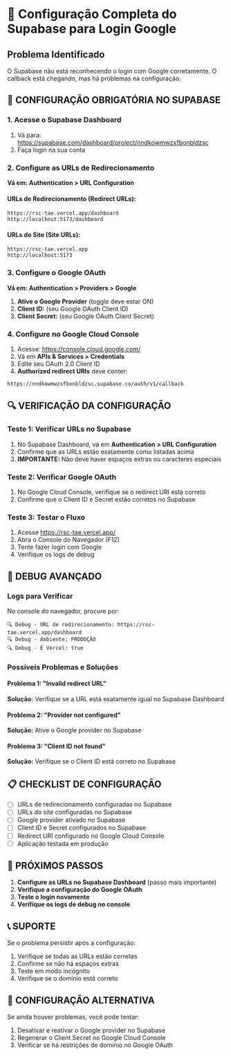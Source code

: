 # 🔧 Configuração Completa do Supabase para Login Google

## Problema Identificado
O Supabase não está reconhecendo o login com Google corretamente. O callback está chegando, mas há problemas na configuração.

## 🚨 **CONFIGURAÇÃO OBRIGATÓRIA NO SUPABASE**

### 1. Acesse o Supabase Dashboard
1. Vá para: https://supabase.com/dashboard/project/nndkowmwzxfbonbldzsc
2. Faça login na sua conta

### 2. Configure as URLs de Redirecionamento

**Vá em: Authentication > URL Configuration**

#### URLs de Redirecionamento (Redirect URLs):
```
https://rsc-tae.vercel.app/dashboard
http://localhost:5173/dashboard
```

#### URLs do Site (Site URLs):
```
https://rsc-tae.vercel.app
http://localhost:5173
```

### 3. Configure o Google OAuth

**Vá em: Authentication > Providers > Google**

1. **Ative o Google Provider** (toggle deve estar ON)
2. **Client ID:** (seu Google OAuth Client ID)
3. **Client Secret:** (seu Google OAuth Client Secret)

### 4. Configure no Google Cloud Console

1. Acesse: https://console.cloud.google.com/
2. Vá em **APIs & Services > Credentials**
3. Edite seu OAuth 2.0 Client ID
4. **Authorized redirect URIs** deve conter:
```
https://nndkowmwzxfbonbldzsc.supabase.co/auth/v1/callback
```

## 🔍 **VERIFICAÇÃO DA CONFIGURAÇÃO**

### Teste 1: Verificar URLs no Supabase
1. No Supabase Dashboard, vá em **Authentication > URL Configuration**
2. Confirme que as URLs estão exatamente como listadas acima
3. **IMPORTANTE:** Não deve haver espaços extras ou caracteres especiais

### Teste 2: Verificar Google OAuth
1. No Google Cloud Console, verifique se o redirect URI está correto
2. Confirme que o Client ID e Secret estão corretos no Supabase

### Teste 3: Testar o Fluxo
1. Acesse https://rsc-tae.vercel.app/
2. Abra o Console do Navegador (F12)
3. Tente fazer login com Google
4. Verifique os logs de debug

## 🐛 **DEBUG AVANÇADO**

### Logs para Verificar
No console do navegador, procure por:
```
🔍 Debug - URL de redirecionamento: https://rsc-tae.vercel.app/dashboard
🔍 Debug - Ambiente: PRODUÇÃO
🔍 Debug - É Vercel: true
```

### Possíveis Problemas e Soluções

#### Problema 1: "Invalid redirect URL"
**Solução:** Verifique se a URL está exatamente igual no Supabase Dashboard

#### Problema 2: "Provider not configured"
**Solução:** Ative o Google provider no Supabase

#### Problema 3: "Client ID not found"
**Solução:** Verifique se o Client ID está correto no Supabase

## 📋 **CHECKLIST DE CONFIGURAÇÃO**

- [ ] URLs de redirecionamento configuradas no Supabase
- [ ] URLs do site configuradas no Supabase
- [ ] Google provider ativado no Supabase
- [ ] Client ID e Secret configurados no Supabase
- [ ] Redirect URI configurado no Google Cloud Console
- [ ] Aplicação testada em produção

## 🚀 **PRÓXIMOS PASSOS**

1. **Configure as URLs no Supabase Dashboard** (passo mais importante)
2. **Verifique a configuração do Google OAuth**
3. **Teste o login novamente**
4. **Verifique os logs de debug no console**

## 📞 **SUPORTE**

Se o problema persistir após a configuração:
1. Verifique se todas as URLs estão corretas
2. Confirme se não há espaços extras
3. Teste em modo incógnito
4. Verifique se o domínio está correto

## 🔧 **CONFIGURAÇÃO ALTERNATIVA**

Se ainda houver problemas, você pode tentar:
1. Desativar e reativar o Google provider no Supabase
2. Regenerar o Client Secret no Google Cloud Console
3. Verificar se há restrições de domínio no Google OAuth 